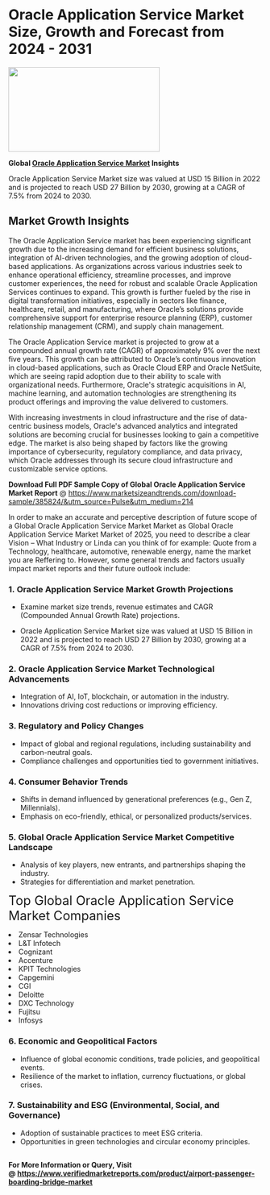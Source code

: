 <H1>Oracle Application Service Market Size, Growth and Forecast from 2024 - 2031</H1><img class="aligncenter size-medium wp-image-584254" src="https://thirdeyenews.in/wp-content/uploads/2024/09/Global-Market-Research-300x168.jpeg" alt="" width="300" height="168" /><p><strong>Global&nbsp;<a href="https://www.marketsizeandtrends.com/download-sample/385824/&amp;utm_source=Pulse&amp;utm_medium=214">Oracle Application Service Market</a> Insights</strong></p><p>Oracle Application Service Market size was valued at USD 15 Billion in 2022 and is projected to reach USD 27 Billion by 2030, growing at a CAGR of 7.5% from 2024 to 2030.</p><p><h2>Market Growth Insights</h2> <p>The Oracle Application Service market has been experiencing significant growth due to the increasing demand for efficient business solutions, integration of AI-driven technologies, and the growing adoption of cloud-based applications. As organizations across various industries seek to enhance operational efficiency, streamline processes, and improve customer experiences, the need for robust and scalable Oracle Application Services continues to expand. This growth is further fueled by the rise in digital transformation initiatives, especially in sectors like finance, healthcare, retail, and manufacturing, where Oracle’s solutions provide comprehensive support for enterprise resource planning (ERP), customer relationship management (CRM), and supply chain management.</p> <p></p> <p>The Oracle Application Service market is projected to grow at a compounded annual growth rate (CAGR) of approximately 9% over the next five years. This growth can be attributed to Oracle’s continuous innovation in cloud-based applications, such as Oracle Cloud ERP and Oracle NetSuite, which are seeing rapid adoption due to their ability to scale with organizational needs. Furthermore, Oracle's strategic acquisitions in AI, machine learning, and automation technologies are strengthening its product offerings and improving the value delivered to customers.</p> <p>With increasing investments in cloud infrastructure and the rise of data-centric business models, Oracle's advanced analytics and integrated solutions are becoming crucial for businesses looking to gain a competitive edge. The market is also being shaped by factors like the growing importance of cybersecurity, regulatory compliance, and data privacy, which Oracle addresses through its secure cloud infrastructure and customizable service options.</p> <p></p><p><span class=""><strong>Download Full PDF Sample Copy of Global Oracle Application Service Market Report</strong> @ <a href="https://www.marketsizeandtrends.com/download-sample/385824/&amp;utm_source=Pulse&amp;utm_medium=214" target="_blank">https://www.marketsizeandtrends.com/download-sample/385824/&amp;utm_source=Pulse&amp;utm_medium=214</a></span></p><p>In order to make an accurate and perceptive description of future scope of a Global&nbsp;Oracle Application Service Market Market as Global&nbsp;Oracle Application Service Market Market of 2025, you need to describe a clear Vision &ndash; What Industry or Linda can you think of for example: Quote from a Technology, healthcare, automotive, renewable energy, name the market you are Reffering to. However, some general trends and factors usually impact market reports and their future outlook include:</p><h3>1.&nbsp;<strong>Oracle Application Service Market Growth Projections</strong></h3><ul><li>Examine market size trends, revenue estimates and CAGR (Compounded Annual Growth Rate) projections.</li><li><p>Oracle Application Service Market size was valued at USD 15 Billion in 2022 and is projected to reach USD 27 Billion by 2030, growing at a CAGR of 7.5% from 2024 to 2030.</p></li></ul><h3>2.&nbsp;<strong>Oracle Application Service Market Technological Advancements</strong></h3><ul><li>Integration of AI, IoT, blockchain, or automation in the industry.</li><li>Innovations driving cost reductions or improving efficiency.</li></ul><h3>3.&nbsp;<strong>Regulatory and Policy Changes</strong></h3><ul><li>Impact of global and regional regulations, including sustainability and carbon-neutral goals.</li><li>Compliance challenges and opportunities tied to government initiatives.</li></ul><h3>4.&nbsp;<strong>Consumer Behavior Trends</strong></h3><ul><li>Shifts in demand influenced by generational preferences (e.g., Gen Z, Millennials).</li><li>Emphasis on eco-friendly, ethical, or personalized products/services.</li></ul><h3>5.&nbsp;<strong>Global Oracle Application Service Market Competitive Landscape</strong></h3><ul><li>Analysis of key players, new entrants, and partnerships shaping the industry.</li><li>Strategies for differentiation and market penetration.</li></ul><p data-pm-slice="1 1 []"><span style="color: inherit; font-family: inherit; font-size: 25px;">Top Global Oracle Application Service Market Companies</span></p><div class="" data-test-id=""><p><li>Zensar Technologies</li><li> L&T Infotech</li><li> Cognizant</li><li> Accenture</li><li> KPIT Technologies</li><li> Capgemini</li><li> CGI</li><li> Deloitte</li><li> DXC Technology</li><li> Fujitsu</li><li> Infosys</li></p></div><h3>6.&nbsp;<strong>Economic and Geopolitical Factors</strong></h3><ul><li>Influence of global economic conditions, trade policies, and geopolitical events.</li><li>Resilience of the market to inflation, currency fluctuations, or global crises.</li></ul><h3>7.&nbsp;<strong>Sustainability and ESG (Environmental, Social, and Governance)</strong></h3><ul><li>Adoption of sustainable practices to meet ESG criteria.</li><li>Opportunities in green technologies and circular economy principles.</li></ul><h2><strong style="font-size: 14px;">For More Information or Query, Visit @&nbsp;</strong><a style="background-color: #ffffff; font-size: 14px;" href="https://www.marketsizeandtrends.com/report/oracle-application-service-market/" target="_blank">https://www.verifiedmarketreports.com/product/airport-passenger-boarding-bridge-market</a></h2>
